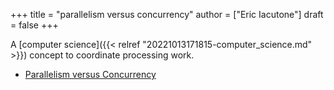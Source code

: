+++
title = "parallelism versus concurrency"
author = ["Eric Iacutone"]
draft = false
+++

A [computer science]({{< relref "20221013171815-computer_science.md" >}}) concept to coordinate processing work.

-   [Parallelism versus Concurrency](/ox-hugo/pvsc.png)
